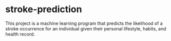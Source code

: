 # stroke-prediction
This project is a machine learning program that predicts the likelihood of a stroke occurrence for an individual given their personal lifestyle, habits, and health record. 
